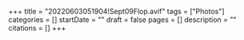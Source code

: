 +++
title = "20220603051904!Sept09Flop.avif"
tags = ["Photos"]
categories = []
startDate = ""
draft = false
pages = []
description = ""
citations = []
+++
